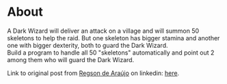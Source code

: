 # About

A Dark Wizard will deliver an attack on a village and will summon 50 skeletons to help the raid. But one skeleton has bigger stamina and another one with bigger dexterity, both to guard the Dark Wizard.  
Build a program to handle all 50 "skeletons" automatically and point out 2 among them who will guard the Dark Wizard.

Link to original post from [Regson de Araújo](https://br.linkedin.com/in/regson?trk=public_post_feed-actor-name) on linkedin: [here](https://www.linkedin.com/posts/regson_tictackode-progdesafios-activity-7138554236996407296-aHKf).
